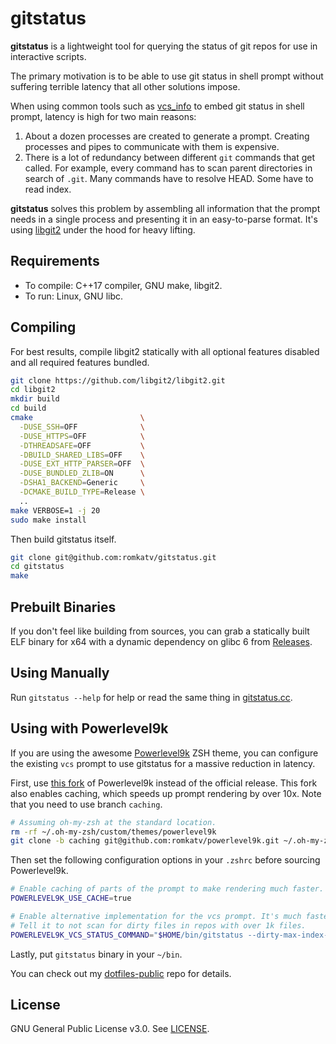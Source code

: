 # gitstatus
**gitstatus** is a lightweight tool for querying the status of git repos for use in interactive scripts.

The primary motivation is to be able to use git status in shell prompt without suffering terrible latency that all other solutions impose.

When using common tools such as [vcs_info](http://zsh.sourceforge.net/Doc/Release/User-Contributions.html#vcs_005finfo-Quickstart) to embed git status in shell prompt, latency is high for two main reasons:

  1. About a dozen processes are created to generate a prompt. Creating processes and pipes to communicate with them is expensive.
  2. There is a lot of redundancy between different `git` commands that get called. For example, every command has to scan parent directories in search of `.git`. Many commands have to resolve HEAD. Some have to read index.

**gitstatus** solves this problem by assembling all information that the prompt needs in a single process and presenting it in an easy-to-parse format. It's using [libgit2](https://libgit2.org/) under the hood for heavy lifting.

## Requirements

*  To compile: C++17 compiler, GNU make, libgit2.
*  To run: Linux, GNU libc.

## Compiling

For best results, compile libgit2 statically with all optional features disabled and all required features bundled.

```zsh
git clone https://github.com/libgit2/libgit2.git
cd libgit2
mkdir build
cd build
cmake                        \
  -DUSE_SSH=OFF              \
  -DUSE_HTTPS=OFF            \
  -DTHREADSAFE=OFF           \
  -DBUILD_SHARED_LIBS=OFF    \
  -DUSE_EXT_HTTP_PARSER=OFF  \
  -DUSE_BUNDLED_ZLIB=ON      \
  -DSHA1_BACKEND=Generic     \
  -DCMAKE_BUILD_TYPE=Release \
  ..
make VERBOSE=1 -j 20
sudo make install
```

Then build gitstatus itself.

```zsh
git clone git@github.com:romkatv/gitstatus.git
cd gitstatus
make
```

## Prebuilt Binaries

If you don't feel like building from sources, you can grab a statically built ELF binary for x64 with a dynamic dependency on glibc 6 from [Releases](https://github.com/romkatv/gitstatus/releases).

## Using Manually

Run `gitstatus --help` for help or read the same thing in [gitstatus.cc](https://github.com/romkatv/gitstatus/blob/master/src/gitstatus.cc).

## Using with Powerlevel9k

If you are using the awesome [Powerlevel9k](https://github.com/bhilburn/powerlevel9k) ZSH theme, you can configure the existing `vcs` prompt to use gitstatus for a massive reduction in latency.

First, use [this fork](https://github.com/romkatv/powerlevel9k/tree/caching) of Powerlevel9k instead of the official release. This fork also enables caching, which speeds up prompt rendering by over 10x. Note that you need to use branch `caching`.

```zsh
# Assuming oh-my-zsh at the standard location.
rm -rf ~/.oh-my-zsh/custom/themes/powerlevel9k
git clone -b caching git@github.com:romkatv/powerlevel9k.git ~/.oh-my-zsh/custom/themes/powerlevel9k
```

Then set the following configuration options in your `.zshrc` before sourcing Powerlevel9k.

```zsh
# Enable caching of parts of the prompt to make rendering much faster.
POWERLEVEL9K_USE_CACHE=true

# Enable alternative implementation for the vcs prompt. It's much faster but it only supports git.
# Tell it to not scan for dirty files in repos with over 1k files.
POWERLEVEL9K_VCS_STATUS_COMMAND="$HOME/bin/gitstatus --dirty-max-index-size=1024"
```

Lastly, put `gitstatus` binary in your `~/bin`.

You can check out my [dotfiles-public](https://github.com/romkatv/dotfiles-public) repo for details.

## License

GNU General Public License v3.0. See [LICENSE](https://github.com/romkatv/gitstatus/blob/master/LICENSE).
